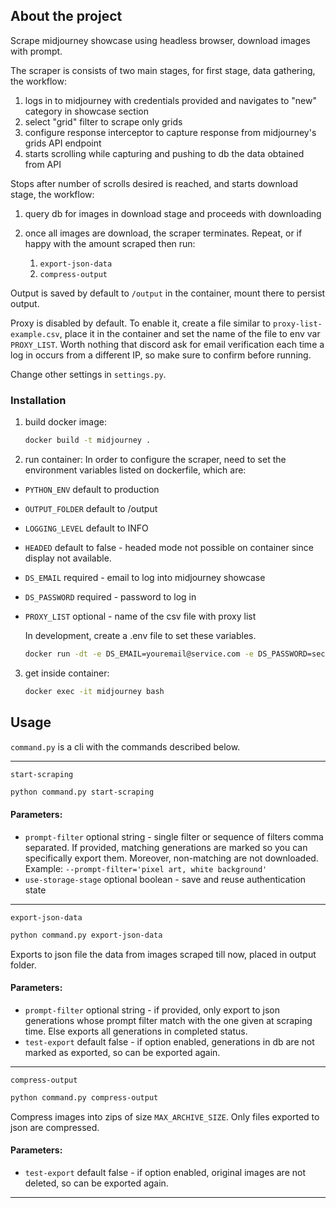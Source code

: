 ## About the project

Scrape midjourney showcase using headless browser, download images with prompt.

The scraper is consists of two main stages, for first stage, data gathering, the workflow:

1. logs in to midjourney with credentials provided and navigates to "new" category in showcase section
2. select "grid" filter to scrape only grids
3. configure response interceptor to capture response from midjourney's grids API endpoint
4. starts scrolling while capturing and pushing to db the data obtained from API

Stops after number of scrolls desired is reached, and starts download stage, the workflow:

1. query db for images in download stage and proceeds with downloading
2. once all images are download, the scraper terminates. Repeat, or if happy with the amount scraped then run:

    1. `export-json-data`
    2. `compress-output`

Output is saved by default to `/output` in the container, mount there to persist output.

Proxy is disabled by default. To enable it, create a file similar to `proxy-list-example.csv`, place it in the container
and set the name of the file to env var `PROXY_LIST`. Worth nothing that discord ask for email verification each time a
log in occurs from a different IP, so make sure to confirm before running.

Change other settings in `settings.py`.

### Installation

1. build docker image:
   ```sh
   docker build -t midjourney .
   ```
2. run container:
   In order to configure the scraper, need to set the environment variables listed on dockerfile, which are:

* `PYTHON_ENV` default to production
* `OUTPUT_FOLDER` default to /output
* `LOGGING_LEVEL` default to INFO
* `HEADED` default to false - headed mode not possible on container since display not available.
* `DS_EMAIL` required - email to log into midjourney showcase
* `DS_PASSWORD` required - password to log in
* `PROXY_LIST` optional - name of the csv file with proxy list

  In development, create a .env file to set these variables.

    ```sh
    docker run -dt -e DS_EMAIL=youremail@service.com -e DS_PASSWORD=secretpassword --name midjourney midjourney
    ```

3. get inside container:
   ```sh
   docker exec -it midjourney bash
   ```

## Usage

`command.py` is a cli with the commands described below.

---

`start-scraping`

```sh
python command.py start-scraping
```

#### Parameters:

- `prompt-filter` optional string - single filter or sequence of filters comma separated. If provided, matching generations are marked so you can specifically export them. Moreover, non-matching are not downloaded. Example: `--prompt-filter='pixel art, white background'`
- `use-storage-stage` optional boolean - save and reuse authentication state

---

`export-json-data`

```sh
python command.py export-json-data
```

Exports to json file the data from images scraped till now, placed in output folder.

#### Parameters:

- `prompt-filter` optional string - if provided, only export to json generations whose prompt filter match with the one
  given at scraping time. Else exports all generations in completed status.
- `test-export` default false - if option enabled, generations in db are not marked as exported, so can be exported
  again.

---

`compress-output`

```sh
python command.py compress-output
```

Compress images into zips of size `MAX_ARCHIVE_SIZE`. Only files exported to json are compressed.

#### Parameters:

- `test-export` default false - if option enabled, original images are not deleted, so can be exported again.

---
